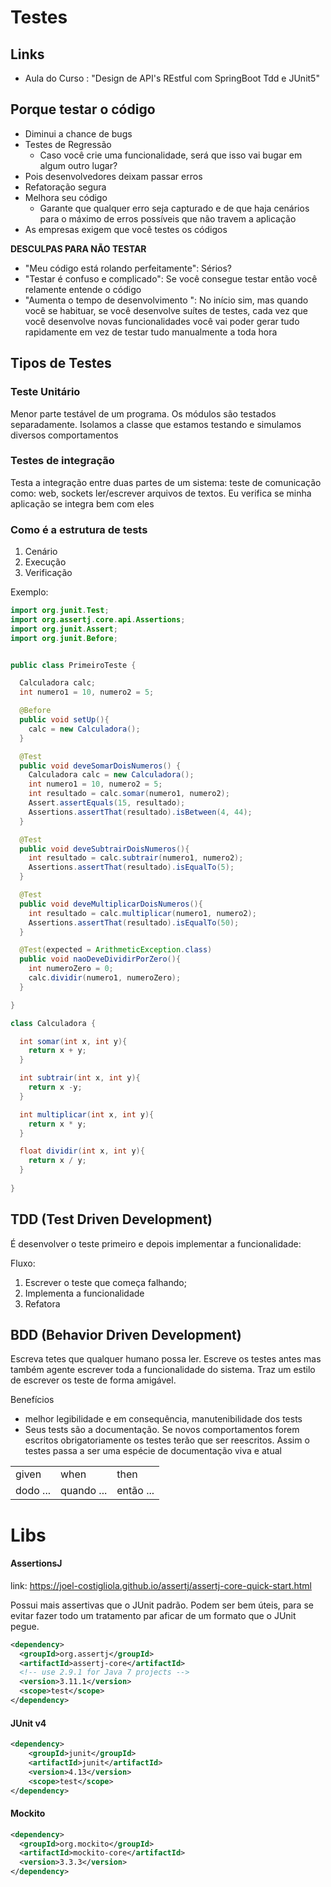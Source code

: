 # Testes

## Links
+ Aula do Curso : "Design de API's REstful com SpringBoot Tdd e JUnit5"

## Porque testar o código

+ Diminui a chance de bugs
+ Testes de Regressão
  - Caso você crie uma funcionalidade, será que isso vai bugar em algum outro lugar?
+ Pois desenvolvedores deixam passar erros
+ Refatoração segura
+ Melhora seu código
  - Garante que qualquer erro seja capturado e de que haja cenários para o máximo de erros possíveis que não travem a aplicação
+ As empresas exigem que você testes os códigos

**DESCULPAS PARA NÃO TESTAR**

+ "Meu código está rolando perfeitamente": Sérios?
+ "Testar é confuso e complicado": Se você consegue testar então você relamente entende o código
+ "Aumenta o tempo de desenvolvimento ": No início sim, mas quando você se habituar, se você desenvolve suítes de testes, cada vez que você desenvolve novas funcionalidades você vai poder gerar tudo rapidamente em vez de testar tudo manualmente a toda hora

## Tipos de Testes

### Teste Unitário

Menor parte testável de um programa. Os módulos são testados separadamente. Isolamos a classe que estamos testando e simulamos diversos comportamentos 

### Testes de integração

Testa a integração entre duas partes de um sistema: teste de comunicação como: web, sockets ler/escrever arquivos de textos. Eu verifica se minha aplicação se integra bem com eles

### Como é a estrutura de tests

1. Cenário
2. Execução
3. Verificação


Exemplo:

````java
import org.junit.Test;
import org.assertj.core.api.Assertions;
import org.junit.Assert;
import org.junit.Before;


public class PrimeiroTeste {

  Calculadora calc;
  int numero1 = 10, numero2 = 5;

  @Before
  public void setUp(){
    calc = new Calculadora();
  }

  @Test
  public void deveSomarDoisNumeros() {
    Calculadora calc = new Calculadora();
    int numero1 = 10, numero2 = 5;
    int resultado = calc.somar(numero1, numero2);
    Assert.assertEquals(15, resultado);
    Assertions.assertThat(resultado).isBetween(4, 44);
  }

  @Test
  public void deveSubtrairDoisNumeros(){
    int resultado = calc.subtrair(numero1, numero2);
    Assertions.assertThat(resultado).isEqualTo(5);
  }

  @Test
  public void deveMultiplicarDoisNumeros(){
    int resultado = calc.multiplicar(numero1, numero2);
    Assertions.assertThat(resultado).isEqualTo(50);
  }

  @Test(expected = ArithmeticException.class)
  public void naoDeveDividirPorZero(){
    int numeroZero = 0;
    calc.dividir(numero1, numeroZero);
  }

}

class Calculadora {

  int somar(int x, int y){
    return x + y;
  }

  int subtrair(int x, int y){
    return x -y;
  }

  int multiplicar(int x, int y){
    return x * y;
  }

  float dividir(int x, int y){
    return x / y;
  }
  
}
````

## TDD (Test Driven Development)

É desenvolver o teste primeiro e depois implementar a funcionalidade:

Fluxo:

1. Escrever o teste que começa falhando;
2. Implementa a funcionalidade
3. Refatora

## BDD (Behavior Driven Development)

Escreva tetes que qualquer humano possa ler. Escreve os testes antes mas também agente escrever toda a funcionalidade do sistema. Traz um estilo de escrever os teste de forma amigável.

Benefícios

+ melhor legibilidade e em consequência, manutenibilidade dos tests
+ Seus tests são a documentação. Se novos comportamentos forem escritos obrigatoriamente os testes terão que ser reescritos. Assim o testes passa a ser uma espécie de documentação viva e atual

|          |            |           |
| -------- | ---------- | --------- |
| given    | when       | then      |
| dodo ... | quando ... | então ... |

# Libs

#### AssertionsJ

link: https://joel-costigliola.github.io/assertj/assertj-core-quick-start.html

Possui mais assertivas que o JUnit padrão. Podem ser bem úteis, para se evitar fazer todo um tratamento par aficar de um formato que o JUnit pegue.

````xml
<dependency>
  <groupId>org.assertj</groupId>
  <artifactId>assertj-core</artifactId>
  <!-- use 2.9.1 for Java 7 projects -->
  <version>3.11.1</version>
  <scope>test</scope>
</dependency>
````


#### JUnit v4

````xml
<dependency>
    <groupId>junit</groupId>
    <artifactId>junit</artifactId>
    <version>4.13</version>
    <scope>test</scope>
</dependency>
````

#### Mockito

````xml
<dependency>
  <groupId>org.mockito</groupId>
  <artifactId>mockito-core</artifactId>
  <version>3.3.3</version>
</dependency>
````
